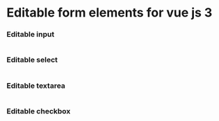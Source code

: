 # Editable form elements for vue js 3

### Editable input

```html
```

### Editable select

```html
```

### Editable textarea

```html
```

### Editable checkbox

```html
```

